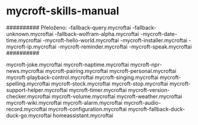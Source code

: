 # mycroft-skills-manual
##########
Přeloženo:
-fallback-query.mycroftai
-fallback-unknown.mycroftai 
-fallback-wolfram-alpha.mycroftai
-mycroft-date-time.mycroftai
-mycroft-hello-world.mycroftai
-mycroft-installer.mycroftai
-mycroft-ip.mycroftai
-mycroft-reminder.mycroftai
-mycroft-speak.mycroftai
##########

mycroft-joke.mycroftai
mycroft-naptime.mycroftai
mycroft-npr-news.mycroftai
mycroft-pairing.mycroftai
mycroft-personal.mycroftai
mycroft-playback-control.mycroftai
mycroft-singing.mycroftai
mycroft-spelling.mycroftai
mycroft-stock.mycroftai
mycroft-stop.mycroftai
mycroft-support-helper.mycroftai
mycroft-timer.mycroftai
mycroft-version-checker.mycroftai
mycroft-volume.mycroftai
mycroft-weather.mycroftai
mycroft-wiki.mycroftai
mycroft-alarm.mycroftai
mycroft-audio-record.mycroftai
mycroft-configuration.mycroftai
mycroft-fallback-duck-duck-go.mycroftai
homeassistant.mycroftai